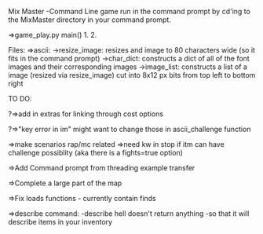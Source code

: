 Mix Master
-Command Line game run in the command prompt by cd'ing to the MixMaster directory in your command prompt.


=>game_play.py
    main()
        1.
        2.


Files:
=>ascii:
    ->resize_image: resizes and image to 80 characters wide (so it fits in the command prompt)
    ->char_dict: constructs a dict of all of the font images and their corresponding images
    ->image_list: constructs a list of a image (resized via resize_image) cut into 8x12 px bits
    from top left to bottom right

TO DO:

?=>add in extras for linking through cost options


?=>"key error in im" might want to change those in ascii_challenge function

=>make scenarios rap/mc related
=>need kw in stop if itm can have challenge possiblity (aka there is a fights=true option)

=>Add Command prompt from threading example transfer

=>Complete a large part of the map

=>Fix loads functions - currently contain finds

=>describe command:
-describe hell doesn't return anything
-so that it will describe items in your inventory





